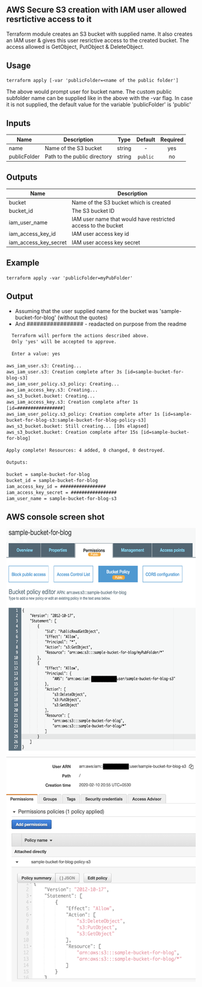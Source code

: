 ## AWS Secure S3 creation with IAM user allowed resrtictive access to it

Terraform module creates an S3 bucket with supplied name. It also creates an IAM user & gives this user resrictive access to the created bucket. The access allowed is GetObject, PutObject & DeleteObject. 

## Usage
```
terraform apply [-var 'publicFolder=<name of the public folder'] 
```
The above would prompt user for bucket name. The custom public subfolder name can be supplied like in the above with the -var flag. In case it is not supplied, the default value for the variable 'publicFolder' is 'public'

## Inputs

| Name | Description | Type | Default | Required |
|------|-------------|:----:|:-----:|:-----:|
| name | Name of the S3 bucket | string | - | yes |
| publicFolder | Path to the public directory | string | `public` | no |

## Outputs

| Name | Description |
|------|-------------|
| bucket | Name of the S3 bucket which is created |
| bucket_id |  The S3 bucket ID|
| iam_user_name | IAM user name that would have restricted access to the bucket|
| iam_access_key_id | IAM user access key id |
| iam_access_key_secret | IAM user access key secret |

## Example

```terraform apply -var 'publicFolder=myPubFolder'```

## Output
 - Assuming that the user supplied name for the bucket was 'sample-bucket-for-blog' (without the quotes)
 - And ################# - readacted on purpose from the readme

```Do you want to perform these actions?
  Terraform will perform the actions described above.
  Only 'yes' will be accepted to approve.

  Enter a value: yes

aws_iam_user.s3: Creating...
aws_iam_user.s3: Creation complete after 3s [id=sample-bucket-for-blog-s3]
aws_iam_user_policy.s3_policy: Creating...
aws_iam_access_key.s3: Creating...
aws_s3_bucket.bucket: Creating...
aws_iam_access_key.s3: Creation complete after 1s [id=#################]
aws_iam_user_policy.s3_policy: Creation complete after 1s [id=sample-bucket-for-blog-s3:sample-bucket-for-blog-policy-s3]
aws_s3_bucket.bucket: Still creating... [10s elapsed]
aws_s3_bucket.bucket: Creation complete after 15s [id=sample-bucket-for-blog]

Apply complete! Resources: 4 added, 0 changed, 0 destroyed.

Outputs:

bucket = sample-bucket-for-blog
bucket_id = sample-bucket-for-blog
iam_access_key_id = #################
iam_access_key_secret = #################
iam_user_name = sample-bucket-for-blog-s3
```

## AWS console screen shot

<img src="https://github.com/c0n71nu3/s3ProactiveSecure/blob/master/bucketPolicy.png" width="600" height="600">
<img src="https://github.com/c0n71nu3/s3ProactiveSecure/blob/master/iamPolicy.png" width="600" height="600">
